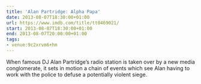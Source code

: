```yaml
---
title: 'Alan Partridge: Alpha Papa'
date: 2013-08-07T18:30:00+01:00
url: https://www.imdb.com/title/tt0469021/
start: 2013-08-07T18:30:00+01:00
end: 2013-08-07T20:00:00+01:00
tags:
- venue:9c2xrvm6+hm
---
```

When famous DJ Alan Partridge’s radio station is taken over by a new media conglomerate, it sets in motion a chain of events which see Alan having to work with the police to defuse a potentially violent siege.
